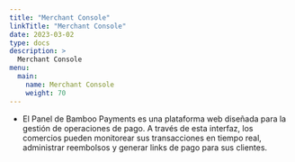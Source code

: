 ```yaml
---
title: "Merchant Console"
linkTitle: "Merchant Console"
date: 2023-03-02
type: docs
description: >
  Merchant Console
menu:
  main:
    name: Merchant Console
    weight: 70   
---
```



* El Panel de Bamboo Payments es una plataforma web diseñada para la gestión de operaciones de pago. A través de esta interfaz, los comercios pueden monitorear sus transacciones en tiempo real, administrar reembolsos y generar links de pago para sus clientes. 
